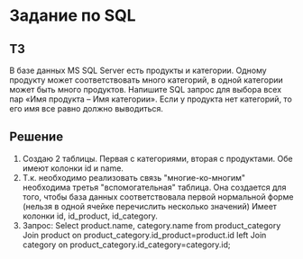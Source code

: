# Задание по SQL

## ТЗ

В базе данных MS SQL Server есть продукты и категории. Одному продукту может соответствовать много категорий, в одной категории может быть много продуктов. Напишите SQL запрос для выбора всех пар «Имя продукта – Имя категории». Если у продукта нет категорий, то его имя все равно должно выводиться.

## Решение

1. Создаю 2 таблицы. Первая с категориями, вторая с продуктами. Обе имеют колонки id и name.
2. Т.к. необходимо реализовать связь "многие-ко-многим" необходима третья "вспомогательная" таблица. Она создается для того, чтобы база данных соответствовала первой нормальной форме (нельзя в одной ячейке перечислить несколько значений) Имеет колонки id, id_product, id_category.
3. Запрос: Select product.name, category.name from product_category Join product on product_category.id_product=product.id left Join category on product_category.id_category=category.id;

